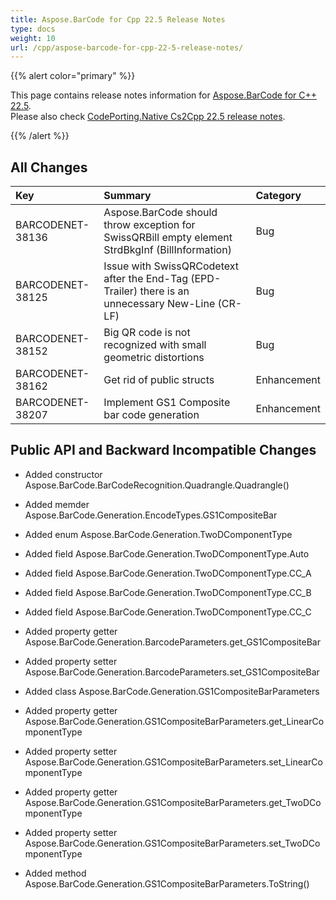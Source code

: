 ```yaml
---
title: Aspose.BarCode for Cpp 22.5 Release Notes
type: docs
weight: 10
url: /cpp/aspose-barcode-for-cpp-22-5-release-notes/
---
```


{{% alert color="primary" %}}

This page contains release notes information for [Aspose.BarCode for C++ 22.5](https://releases.aspose.com/barcode/cpp/new-releases/aspose.barcode-for-c++-22.5/).<br/>
Please also check [CodePorting.Native Cs2Cpp 22.5 release notes](https://docs.codeporting.com/translator/cs2cpp/release-notes/2022/codeporting-native-cs2cpp-22-5/).

{{% /alert %}}
## **All Changes**

|**Key**|**Summary**|**Category**|
| :- | :- | :- |
|BARCODENET-38136|Aspose.BarCode should throw exception for SwissQRBill empty element StrdBkgInf (BillInformation)|Bug|
|BARCODENET-38125|Issue with SwissQRCodetext after the End-Tag (EPD-Trailer) there is an unnecessary New-Line (CR-LF)|Bug|
|BARCODENET-38152|Big QR code is not recognized with small geometric distortions|Bug|
|BARCODENET-38162|Get rid of public structs|Enhancement|
|BARCODENET-38207|Implement GS1 Composite bar code generation|Enhancement|

## **Public API and Backward Incompatible Changes**
- Added constructor Aspose.BarCode.BarCodeRecognition.Quadrangle.Quadrangle()

- Added memder Aspose.BarCode.Generation.EncodeTypes.GS1CompositeBar

- Added enum Aspose.BarCode.Generation.TwoDComponentType
- Added field Aspose.BarCode.Generation.TwoDComponentType.Auto
- Added field Aspose.BarCode.Generation.TwoDComponentType.CC_A
- Added field Aspose.BarCode.Generation.TwoDComponentType.CC_B
- Added field Aspose.BarCode.Generation.TwoDComponentType.CC_C

- Added property getter Aspose.BarCode.Generation.BarcodeParameters.get_GS1CompositeBar
- Added property setter Aspose.BarCode.Generation.BarcodeParameters.set_GS1CompositeBar
- Added class Aspose.BarCode.Generation.GS1CompositeBarParameters
- Added property getter Aspose.BarCode.Generation.GS1CompositeBarParameters.get_LinearComponentType
- Added property setter Aspose.BarCode.Generation.GS1CompositeBarParameters.set_LinearComponentType
- Added property getter Aspose.BarCode.Generation.GS1CompositeBarParameters.get_TwoDComponentType
- Added property setter Aspose.BarCode.Generation.GS1CompositeBarParameters.set_TwoDComponentType
- Added method Aspose.BarCode.Generation.GS1CompositeBarParameters.ToString()